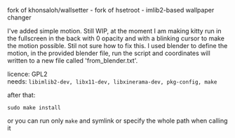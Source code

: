 fork of khonsaloh/wallsetter - fork of hsetroot - imlib2-based wallpaper changer

I've added simple motion. Still WIP, at the moment I am making kitty run in the fullscreen in the back with 0 opacity and with a blinking cursor to make the motion possible. Stil not sure how to fix this. I used blender to define the motion, in the provided blender file, run the script and coordinates will written to a new file called 'from_blender.txt'.

licence: GPL2  
needs: `libimlib2-dev, libx11-dev, libxinerama-dev, pkg-config, make`

after that:
```
sudo make install
```
or you can run only `make` and symlink or specify the whole path when calling it

